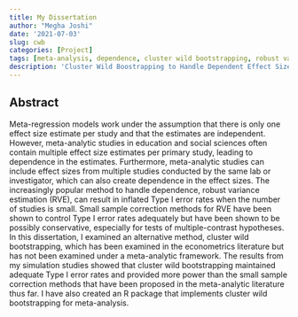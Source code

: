```yaml
---
title: My Dissertation
author: "Megha Joshi"
date: '2021-07-03'
slug: cwb
categories: [Project]
tags: [meta-analysis, dependence, cluster wild bootstrapping, robust variance estimation]
description: 'Cluster Wild Boostrapping to Handle Dependent Effect Sizes in Meta-Analysis'
---
```


## Abstract

Meta-regression models work under the assumption that there is only one effect size estimate per study and that the estimates are independent. However, meta-analytic studies in education and social sciences often contain multiple effect size estimates per primary study, leading to dependence in the estimates. Furthermore, meta-analytic studies can include effect sizes from multiple studies conducted by the same lab or investigator, which can also create dependence in the effect sizes. The increasingly popular method to handle dependence, robust variance estimation (RVE), can result in inflated Type I error rates when the number of studies is small. Small sample correction methods for RVE have been shown to control Type I error rates adequately but have been shown to be possibly conservative, especially for tests of multiple-contrast hypotheses. In this dissertation, I examined an alternative method, cluster wild bootstrapping, which has been examined in the econometrics literature but has not been examined under a meta-analytic framework. The results from my simulation studies showed that cluster wild bootstrapping maintained adequate Type I error rates and provided more power than the small sample correction methods that have been proposed in the meta-analytic literature thus far. I have also created an R package that implements cluster wild bootstrapping for meta-analysis.
